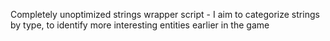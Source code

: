 Completely unoptimized strings wrapper script - I aim to categorize strings by type, to identify more interesting entities earlier in the game

